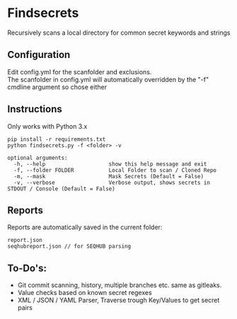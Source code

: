 # Findsecrets
Recursively scans a local directory for common secret keywords and strings

## Configuration
Edit config.yml for the scanfolder and exclusions.\
The scanfolder in config.yml will automatically overridden by the "-f" cmdline argument so chose either

## Instructions
Only works with Python 3.x

```pip install -r requirements.txt```<br>
```python findsecrets.py -f <folder> -v```
```
optional arguments:
  -h, --help                    show this help message and exit
  -f, --folder FOLDER           Local Folder to scan / Cloned Repo
  -m, --mask                    Mask Secrets (Default = False)
  -v, --verbose                 Verbose output, shows secrets in STDOUT / Console (Default = False)
```

## Reports
Reports are automatically saved in the current folder:
```
report.json
seqhubreport.json // for SEQHUB parsing
```

## To-Do's:
*   Git commit scanning, history, multiple branches etc. same as gitleaks.
*   Value checks based on known secret regexes
*   XML / JSON / YAML Parser, Traverse trough Key/Values to get secret pairs